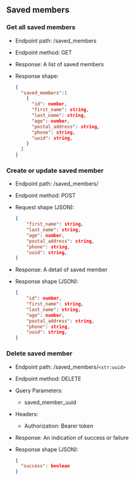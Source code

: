 ## Saved members

### Get all saved members

* Endpoint path: /saved_members
* Endpoint method: GET

* Response: A list of saved members
* Response shape:
    ```json
    {
      "saved_members":[
        {
          "id": number,
          "first_name": string,
          "last_name": string,
          "age": number,
          "postal_address": string,
          "phone": string,
          "uuid": string,
        }
      ]
    }


### Create or update saved member

* Endpoint path: /saved_members/
* Endpoint method: POST

* Request shape (JSON):
    ```json
    {
        "first_name": string,
        "last_name": string,
        "age": number,
        "postal_address": string,
        "phone": string,
        "uuid": string,
    }
    ```

* Response: A detail of saved member
* Response shape (JSON):
    ```json
    {
        "id": number,
        "first_name": string,
        "last_name": string,
        "age": number,
        "postal_address": string,
        "phone": string,
        "uuid": string,
    }


### Delete saved member

* Endpoint path: /saved_members/`<str:uuid>`
* Endpoint method: DELETE
* Query Parameters:
  * saved_member_uuid

* Headers:
  * Authorization: Bearer token

* Response: An indication of success or failure
* Response shape (JSON):
    ```json
    {
      "success": boolean
    }
    ```

